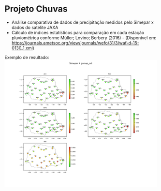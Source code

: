 # Projeto Chuvas
- Análise comparativa de dados de precipitação medidos pelo Simepar x dados do satélite JAXA
- Cálculo de índices estatísticos para comparação em cada estação pluviométrica conforme Müller; Lovino; Berbery (2016) - (Disponível em: https://journals.ametsoc.org/view/journals/wefo/31/3/waf-d-15-0130_1.xml)

Exemplo de resultado:
![alt text](https://github.com/anaccbecker/ProjetoChuvas/blob/master/img/indices.jpg?raw=true)
